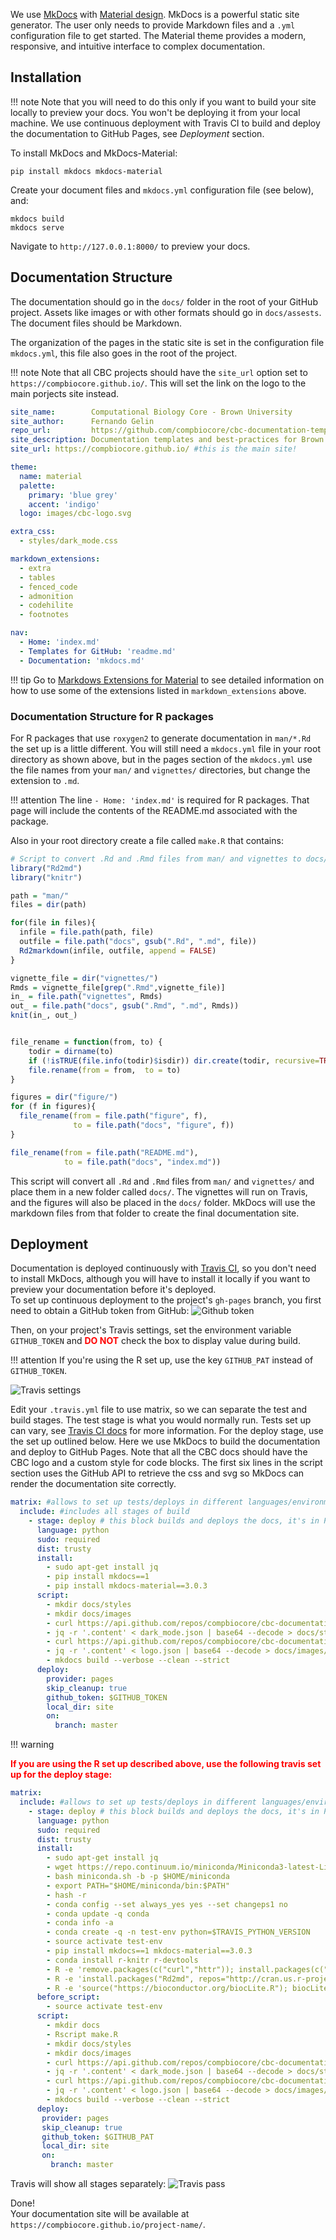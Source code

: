 We use [MkDocs](https://www.mkdocs.org/) with [Material design](https://squidfunk.github.io/mkdocs-material/). MkDocs is a powerful static site
generator. The user only needs to provide Markdown files and a `.yml` configuration file
to get started. The Material theme provides a modern, responsive, and intuitive interface to complex documentation.

## Installation
!!! note
    Note that you will need to do this only if you want to build your site locally to preview your docs. You won't be deploying it from your local machine. We use continuous deployment with Travis CI to build and deploy the documentation to GitHub Pages, see *Deployment* section.

To install MkDocs and MkDocs-Material:
```
pip install mkdocs mkdocs-material
```

Create your document files and `mkdocs.yml` configuration file (see below), and:
```
mkdocs build
mkdocs serve
```

Navigate to `http://127.0.0.1:8000/` to preview your docs.

## Documentation Structure

The documentation should go in the `docs/` folder in the root of your GitHub project. Assets like
images or with other formats should go in `docs/assests`. The document files should be Markdown.

The organization of the pages in the static site is set in the configuration file `mkdocs.yml`, this file also goes in the root of the project.  

!!! note
    Note that all CBC projects should have the `site_url` option set to `https://compbiocore.github.io/`. This will set the link on the logo to the main porjects site instead.

```yaml
site_name:        Computational Biology Core - Brown University
site_author:      Fernando Gelin
repo_url:         https://github.com/compbiocore/cbc-documentation-templates
site_description: Documentation templates and best-practices for Brown's Computational Biology Core.
site_url: https://compbiocore.github.io/ #this is the main site!

theme:
  name: material
  palette:
    primary: 'blue grey'
    accent: 'indigo'
  logo: images/cbc-logo.svg

extra_css:
  - styles/dark_mode.css

markdown_extensions:
  - extra
  - tables
  - fenced_code
  - admonition
  - codehilite
  - footnotes

nav:
  - Home: 'index.md'
  - Templates for GitHub: 'readme.md'
  - Documentation: 'mkdocs.md'
```

!!! tip
    Go to [Markdows Extensions for Material](https://squidfunk.github.io/mkdocs-material/extensions/admonition/) to see detailed information on how to use some of the extensions
    listed in `markdown_extensions` above.

### Documentation Structure for R packages  

For R packages that use `roxygen2` to generate documentation in `man/*.Rd` the set up is a little different. You will still need a `mkdocs.yml` file in your root directory as shown above, but in the pages section of the `mkdocs.yml` use the file names from your `man/` and `vignettes/` directories, but change the extension to `.md`.

!!! attention
    The line `- Home: 'index.md'` is required for R packages. That page will include the contents of the README.md associated with the package.


Also in your root directory create a file called `make.R` that contains:  

```r
# Script to convert .Rd and .Rmd files from man/ and vignettes to docs/*.md for use by MkDocs
library("Rd2md")
library("knitr")

path = "man/"
files = dir(path)

for(file in files){
  infile = file.path(path, file)
  outfile = file.path("docs", gsub(".Rd", ".md", file))
  Rd2markdown(infile, outfile, append = FALSE)
}

vignette_file = dir("vignettes/")
Rmds = vignette_file[grep(".Rmd",vignette_file)]
in_ = file.path("vignettes", Rmds)
out_ = file.path("docs", gsub(".Rmd", ".md", Rmds))
knit(in_, out_)


file_rename = function(from, to) {
    todir = dirname(to)
    if (!isTRUE(file.info(todir)$isdir)) dir.create(todir, recursive=TRUE)
    file.rename(from = from,  to = to)
}

figures = dir("figure/")
for (f in figures){
  file_rename(from = file.path("figure", f),
              to = file.path("docs", "figure", f))
}

file_rename(from = file.path("README.md"),
            to = file.path("docs", "index.md"))
```

This script will convert all `.Rd` and `.Rmd` files from `man/` and `vignettes/` and place them in a new folder called `docs/`. The vignettes will run on Travis, and the figures will also be placed in the `docs/` folder. MkDocs
will use the markdown files from that folder to create the final documentation site.

## Deployment

Documentation is deployed continuously with [Travis CI](https://travis-ci.org/), so you don't need to install MkDocs,
although you will have to install it locally if you want to preview your documentation before
it's deployed.  
To set up continuous deployment to the project's `gh-pages` branch, you first need to obtain a GitHub token from GitHub:
![Github token](assets/img/github_token.png)

Then, on your project's Travis settings, set the environment variable `GITHUB_TOKEN` and <span style="color: red; font-weight: bold;">DO NOT</span> check the box to display value during build.

!!! attention
    If you're using the R set up, use the key `GITHUB_PAT` instead of `GITHUB_TOKEN`.

![Travis settings](assets/img/travis_setting.png)



Edit your `.travis.yml` file to use matrix, so we can separate the test and build stages. The test stage is what you would normally run. Tests set up can vary, see [Travis CI docs](https://docs.travis-ci.com) for more information. For the deploy stage, use the set up outlined below. Here we use MkDocs to build the documentation and deploy to GitHub Pages. Note that all the CBC docs should have the CBC logo and a custom style for code blocks. The first six lines in the script section uses the GitHub API to retrieve the css and svg so MkDocs can render the documentation site correctly.
```yaml
matrix: #allows to set up tests/deploys in different languages/environments.
  include: #includes all stages of build
    - stage: deploy # this block builds and deploys the docs, it's in Python.
      language: python
      sudo: required
      dist: trusty
      install:
        - sudo apt-get install jq
        - pip install mkdocs==1
        - pip install mkdocs-material==3.0.3
      script:
        - mkdir docs/styles
        - mkdir docs/images
        - curl https://api.github.com/repos/compbiocore/cbc-documentation-templates/contents/files/dark_mode.css\?access_token\=$GITHUB_TOKEN > dark_mode.json
        - jq -r '.content' < dark_mode.json | base64 --decode > docs/styles/dark_mode.css
        - curl https://api.github.com/repos/compbiocore/cbc-documentation-templates/contents/files/cbc-logo.svg\?access_token\=$GITHUB_TOKEN > logo.json
        - jq -r '.content' < logo.json | base64 --decode > docs/images/cbc-logo.svg
        - mkdocs build --verbose --clean --strict
      deploy:
        provider: pages
        skip_cleanup: true
        github_token: $GITHUB_TOKEN
        local_dir: site
        on:
          branch: master
```

!!! warning
    <p style="color:red;">**If you are using the R set up described above, use the following travis set up for the deploy stage:**</p>

```yaml
matrix:
  include: #allows to set up tests/deploys in different languages/environments.
    - stage: deploy # this block builds and deploys the docs, it's in Python.
      language: python
      sudo: required
      dist: trusty
      install:
        - sudo apt-get install jq
        - wget https://repo.continuum.io/miniconda/Miniconda3-latest-Linux-x86_64.sh -O miniconda.sh;
        - bash miniconda.sh -b -p $HOME/miniconda
        - export PATH="$HOME/miniconda/bin:$PATH"
        - hash -r
        - conda config --set always_yes yes --set changeps1 no
        - conda update -q conda
        - conda info -a
        - conda create -q -n test-env python=$TRAVIS_PYTHON_VERSION
        - source activate test-env
        - pip install mkdocs==1 mkdocs-material==3.0.3
        - conda install r-knitr r-devtools
        - R -e 'remove.packages(c("curl","httr")); install.packages(c("curl", "httr"), repos="http://cran.us.r-project.org"); Sys.setenv(CURL_CA_BUNDLE="/utils/microsoft-r-open-3.5.0/lib64/R/lib/microsoft-r-cacert.pem")'
        - R -e 'install.packages("Rd2md", repos="http://cran.us.r-project.org")'
        - R -e 'source("https://bioconductor.org/biocLite.R"); biocLite("BiocInstaller"); library(devtools); install_github("compbiocore/qckitfastq",build_vignettes=FALSE)'
      before_script:
        - source activate test-env
      script:
        - mkdir docs
        - Rscript make.R
        - mkdir docs/styles
        - mkdir docs/images
        - curl https://api.github.com/repos/compbiocore/cbc-documentation-templates/contents/files/dark_mode.css\?access_token\=$GITHUB_PAT > dark_mode.json
        - jq -r '.content' < dark_mode.json | base64 --decode > docs/styles/dark_mode.css
        - curl https://api.github.com/repos/compbiocore/cbc-documentation-templates/contents/files/cbc-logo.svg\?access_token\=$GITHUB_PAT > logo.json
        - jq -r '.content' < logo.json | base64 --decode > docs/images/cbc-logo.svg
        - mkdocs build --verbose --clean --strict
      deploy:
       provider: pages
       skip_cleanup: true
       github_token: $GITHUB_PAT
       local_dir: site
       on:
         branch: master
```

Travis will show all stages separately:
![Travis pass](assets/img/travis_pass.png)

Done!   
Your documentation site will be available at `https://compbiocore.github.io/project-name/`.

